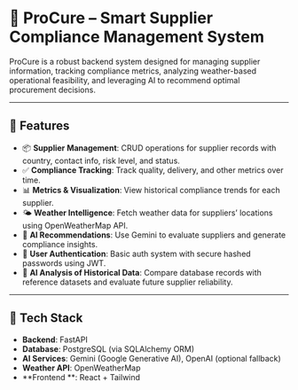 # 🧾 ProCure – Smart Supplier Compliance Management System

ProCure is a robust backend system designed for managing supplier information, tracking compliance metrics, analyzing weather-based operational feasibility, and leveraging AI to recommend optimal procurement decisions.

---

## 🔧 Features

- 📦 **Supplier Management**: CRUD operations for supplier records with country, contact info, risk level, and status.
- ✅ **Compliance Tracking**: Track quality, delivery, and other metrics over time.
- 📊 **Metrics & Visualization**: View historical compliance trends for each supplier.
- 🌤 **Weather Intelligence**: Fetch weather data for suppliers’ locations using OpenWeatherMap API.
- 🧠 **AI Recommendations**: Use Gemini to evaluate suppliers and generate compliance insights.
- 🔐 **User Authentication**: Basic auth system with secure hashed passwords using JWT.
- 🧮 **AI Analysis of Historical Data**: Compare database records with reference datasets and evaluate future supplier reliability.

---

## 🚀 Tech Stack

- **Backend**: FastAPI
- **Database**: PostgreSQL (via SQLAlchemy ORM)
- **AI Services**: Gemini (Google Generative AI), OpenAI (optional fallback)
- **Weather API**: OpenWeatherMap
- **Frontend **: React + Tailwind
